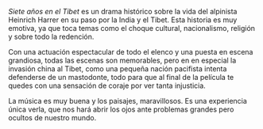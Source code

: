 *Siete años en el Tibet* es un drama histórico sobre la vida del alpinista Heinrich Harrer en su paso por la India y el Tibet.
Esta historia es muy emotiva, ya que toca temas como el choque cultural, nacionalismo, religión y sobre todo la redención.

Con una actuación espectacular de todo el elenco y una puesta en escena grandiosa, todas las escenas son memorables, pero en en especial la invasión china al Tibet, como una pequeña nación pacifista intenta defenderse de un mastodonte, todo para que al final de la película te quedes con una sensación de coraje por ver tanta injusticia.

La música es muy buena y los paisajes, maravillosos. Es una experiencia única verla, que nos hará abrir los ojos ante problemas grandes pero ocultos de nuestro mundo.
